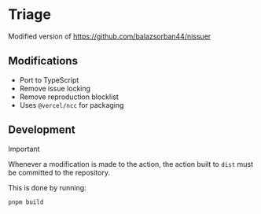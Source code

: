 # Triage

Modified version of https://github.com/balazsorban44/nissuer

## Modifications

- Port to TypeScript
- Remove issue locking
- Remove reproduction blocklist
- Uses `@vercel/ncc` for packaging

## Development

> [!IMPORTANT]
> Whenever a modification is made to the action, the action built to `dist` must be committed to the repository.

This is done by running:

```sh
pnpm build
```
